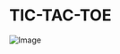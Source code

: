 # TIC-TAC-TOE

![Image](https://github.com/user-attachments/assets/1bc08dc1-4ef8-4c81-ab0c-a46ed283c953)
